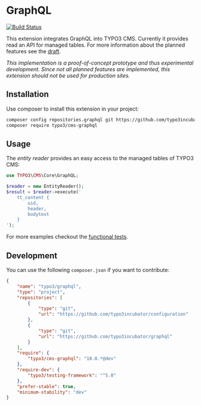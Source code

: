 # GraphQL

[![Build Status](https://travis-ci.com/TYPO3incubator/graphql.svg?branch=master)](https://travis-ci.com/TYPO3incubator/graphql)

This extension integrates GraphQL into TYPO3 CMS. Currently it provides read an API for managed tables. For more information about the planned features see the [draft](https://docs.google.com/document/d/1M-V9H9W_tmWZI-Be9Zo5xTZUMgwJk2dMUxOFw-waO04/).

*This implementation is a proof-of-concept prototype and thus experimental development. Since not all planned features are implemented, this extension should not be used for production sites.*

## Installation

Use composer to install this extension in your project:

```bash
composer config repositories.graphql git https://github.com/typo3incubator/graphql
composer require typo3/cms-graphql
```

## Usage

The *entity reader* provides an easy access to the managed tables of TYPO3 CMS:

```php
use TYPO3\CMS\Core\GraphQL;

$reader = new EntityReader();
$result = $reader->execute('
    tt_content {
        uid,
        header,
        bodytext
    }
');
```

For more examples checkout the [functional tests](Tests/Functional/GraphQL/EntityReaderTest.php).

## Development

You can use the following `composer.json` if you want to contribute:

```json
{
    "name": "typo3/graphql",
    "type": "project",
    "repositories": [
        {
            "type": "git",
            "url": "https://github.com/typo3incubator/configuration"
        },
        {
            "type": "git",
            "url": "https://github.com/typo3incubator/graphql"
        }
    ],
    "require": {
        "typo3/cms-graphql": "10.0.*@dev"
    },
    "require-dev": {
        "typo3/testing-framework": "^5.0"
    },
    "prefer-stable": true,
    "minimum-stability": "dev"
}
```
